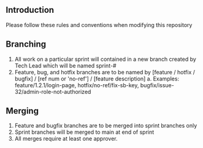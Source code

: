## Introduction

Please follow these rules and conventions when modifying this repository

## Branching

1. All work on a particular sprint will contained in a new branch created by Tech Lead which will be named sprint-#
2. Feature, bug, and hotfix branches are to be named by [feature / hotfix / bugfix] / [ref num or 'no-ref'] / [feature description]
   a. Examples: feature/1.2.1/login-page, hotfix/no-ref/fix-sb-key, bugfix/issue-32/admin-role-not-authorized

## Merging
1. Feature and bugfix branches are to be merged into sprint branches only
2. Sprint branches will be merged to main at end of sprint
3. All merges require at least one approver.
